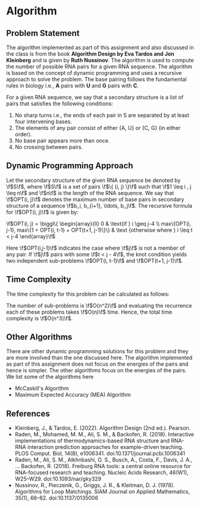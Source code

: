 # Algorithm

## Problem Statement

The algorithm implemented as part of this assignment and also discussed in the class is from the book **Algorithm Design by Eva Tardos and Jon Kleinberg** and is given by **Ruth Nussinov**. The algorithm is used to compute the number of possible RNA pairs for a given RNA sequence. The algorithm is based on the concept of dynamic programming and uses a recursive approach to solve the problem. The base pairing follows the fundamental rules in biology i.e., **A** pairs with **U** and **G** pairs with **C**.

For a given RNA sequence, we say that a secondary structure is a list of pairs that satisfies the following conditions:

1. No sharp turns i.e., the ends of each pair in S are separated by at least four intervening bases.
2. The elements of any pair consist of either {A, U} or {C, G} (in either order).
3. No base pair appears more than once.
4. No crossing between pairs.

## Dynamic Programming Approach

Let the secondary structure of the given RNA sequence be denoted by \f$S\f$, where \f$S\f$ is a set of pairs \f$\{ (i, j) \}\f$ such that \f$1 \leq i , j \leq n\f$ and \f$n\f$ is the length of the RNA sequence. We say that \f$OPT(i, j)\f$ denotes the maximum number of base pairs in secondary structure of a sequence \f$b_i, b_{i+1}, \ldots, b_j\f$. The recursive formula for \f$OPT(i, j)\f$ is given by:

\f$OPT(i, j) = \biggl\{ \begin{array}{ll} 0 & \text{if } i \geq j-4 \\  max\{OPT(i, j-1), max\{1 + OPT(i, t-1) + OPT(t+1, j-1)\}\} & \text {otherwise where } i \leq t < j-4 \end{array}\f$

Here \f$OPT(i,j-1)\f$ indicates the case where \f$j\f$ is not a member of any pair. If \f$j\f$ pairs with some \f$t < j - 4\f$, the knot condition yields two independent sub-problems \f$OPT(i, t-1)\f$ and \f$OPT(t+1, j-1)\f$.

## Time Complexity

The time complexity for this problem can be calculated as follows:

The number of sub-problems is \f$O(n^2)\f$ and evaluating the recurrence each of these problems takes \f$O(n)\f$ time. Hence, the total time complexity is \f$O(n^3)\f$.

## Other Algorithms

There are other dynamic programming solutions for this problem and they are more involved than the one discussed here. The algorithm implemented as part of this assignment does not focus on the energies of the pairs and hence is simpler. The other algorithms focus on the energies of the pairs. We list some of the algorithms here

-   McCaskill's Algorithm
-   Maximum Expected Accuracy (MEA) Algorithm

## References

-   Kleinberg, J., & Tardos, E. (2022). Algorithm Design (2nd ed.). Pearson.
-   Raden, M., Mohamed, M. M., Ali, S. M., & Backofen, R. (2018). Interactive implementations of thermodynamics-based RNA structure and RNA-RNA interaction prediction approaches for example-driven teaching. PLOS Comput. Biol, 14(8), e1006341. doi:10.1371/journal.pcbi.1006341
-   Raden, M., Ali, S. M., Alkhnbashi, O. S., Busch, A., Costa, F., Davis, J. A., … Backofen, R. (2018). Freiburg RNA tools: a central online resource for RNA-focused research and teaching. Nucleic Acids Research, 46(W1), W25–W29. doi:10.1093/nar/gky329
-   Nussinov, R., Pieczenik, G., Griggs, J. R., & Kleitman, D. J. (1978). Algorithms for Loop Matchings. SIAM Journal on Applied Mathematics, 35(1), 68–82. doi:10.1137/0135006
